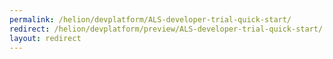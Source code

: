 ```yaml
---
permalink: /helion/devplatform/ALS-developer-trial-quick-start/ 
redirect: /helion/devplatform/preview/ALS-developer-trial-quick-start/
layout: redirect
---
```

<!--PUBLISHED-->


<!--
Instructions:
permalink = The deprecated URL that you want to redirect to a new URL.
redirect  = The new URL.
Give your file the same name as the file that you are redirecting to.

Change UNDER REVISION as appropriate for your situation.

Remove the "publish:false" line from the header; it's only here to prevent this example from being built.
-->

